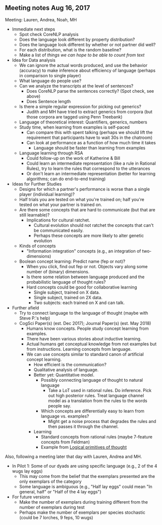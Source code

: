 ## Meeting notes Aug 16, 2017

Meeting: Lauren, Andrea, Noah, MH

- Immediate next steps
  - Spot check CoreNLP analysis
  - Does the language look different by property distribution?
  - Does the language look different by whether or not partner did well?
  - For each distribution, what is the random baseline?
  - Make a list of *things we can hope to be able to count from text*
- Idea for Data analysis
  - We can ignore the actual words produced, and use the behavior (accuracy) to make inference about efficiency of language (perhaps in comparison to single player)
  - What language do people use?
  - Can we analyze the transcripts at the level of sentences?
    - Does CoreNLP parse the sentences correctly? (Spot check, see above)
    - Does Sentence length
  - Is there a simple regular expression for picking out generics?
    - Judith and MH have tried to extract generics from corpora (but those corpora are tagged using Penn Treebank)
  - Language of theoretical interest: Quantifiers, generics, numbers
  - Study time, when learning from examples is self-paced
    - Can compare this with spent talking (perhaps we should lift the requirement that participants have to wait 30s in the chatroom)
    - Can look at performance as a function of how much time it takes
      - Language should be faster than learning from examples
  - Language learning through RSA
    - Could follow-up on the work of Katherine & Bill
    - Could learn an intermediate representation (like a rule in Rational Rules), try to learn the rules that correspond to the utterances
    - Or don't learn an intermediate representation (better for learning algorithms; can do end-to-end training)
- Ideas for Further Studies
  - Designs for which a partner's performance is worse than a single player (individual learning)?
  - Half trials you are tested on what you're trained on; half you're tested on what your partner is trained on.
  - Are there some concepts that are hard to communicate (but that are still learnable)?
    - Implications for cultural ratchet.
      - Cultural evolution should not ratchet the concepts that can't be communicated easily.
      - Perhaps these concepts are more likely to alter genetic evolution
  - Kinds of concepts
    - "Information integration" concepts (e.g., an integration of two-dimensions)
  - Boolean concept learning: Predict name (fep or not)?
    - When you click, find out fep or not. Objects vary along some number of (binary) dimensions.
    - Is there some relation between language produced and the probabilistic language of thought rules?
    - Hard concepts could be good for collaborative learning
      - Single subject, trained on X data.
      - Single subject, trained on 2X data.
      - Two subjects: each trained on X and can talk.
- Further afield
  - Try to connect language to the language of thought (maybe with Steve P.'s help)
  - CogSci Paper(s) (est. Dec 2017); Journal Paper(s) (est. May 2018)
    - Humans know concepts. People study concept learning from examples.
    - There have been various stories about inductive learning.
    - Actual humans get conceptual knowledge from not examples but from instructions. Learning concepts from language.
    - We can use concepts similar to standard canon of artificial concept learning.
      - How efficient is the communication?
      - Qualitative analysis of language.
      - Better yet: Quantitative model.
        - Possibly connecting language of thought to natural language
          - Take a LoT used in rational rules. Do inference. Pick out high posterior rules. Treat language channel model as a translation from the rules to the words people say.
        - Which concepts are differentially easy to learn from language vs. examples?
          - Might get a noise process that degrades the rules and then passes it through the channel.
      - Learning
        - Standard concepts from rational rules (maybe 7-feature concepts from Feldman)
        - Example from [Logical primitives of thought](https://colala.bcs.rochester.edu/papers/piantadosi2016logical.pdf)


Also, following a meeting later that day with Lauren, Andrea and MH.
- In Pilot 1: Some of our dyads are using specific language (e.g., 2 of the 4 wugs lay eggs)
  - This may come from the belief that the exemplars presented are the only exemplars of the category
  - Some language is ambiguous (e.g., "Half lay eggs" could mean "In general, half" or "Half of the 4 lay eggs")
- For future versions
  - Make the number of exemplars during training different from the number of exemplars during test
  - Perhaps make the number of exemplars per species stochastic (could be 7 lorches, 9 feps, 10 wugs)
